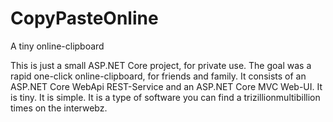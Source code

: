 # CopyPasteOnline
A tiny online-clipboard

This is just a small ASP.NET Core project, for private use. The goal was a rapid one-click online-clipboard, for friends and family. It consists of an ASP.NET Core WebApi REST-Service and an ASP.NET Core MVC Web-UI. It is tiny. It is simple. It is a type of software you can find a trizillionmultibillion times on the interwebz.
